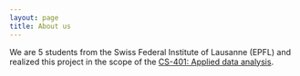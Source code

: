 ```yaml
---
layout: page
title: About us
---
```


We are 5 students from the Swiss Federal Institute of Lausanne (EPFL) and realized this project in the scope of the [CS-401: Applied data analysis](https://epfl-ada.github.io/teaching/fall2023/cs401/). 
